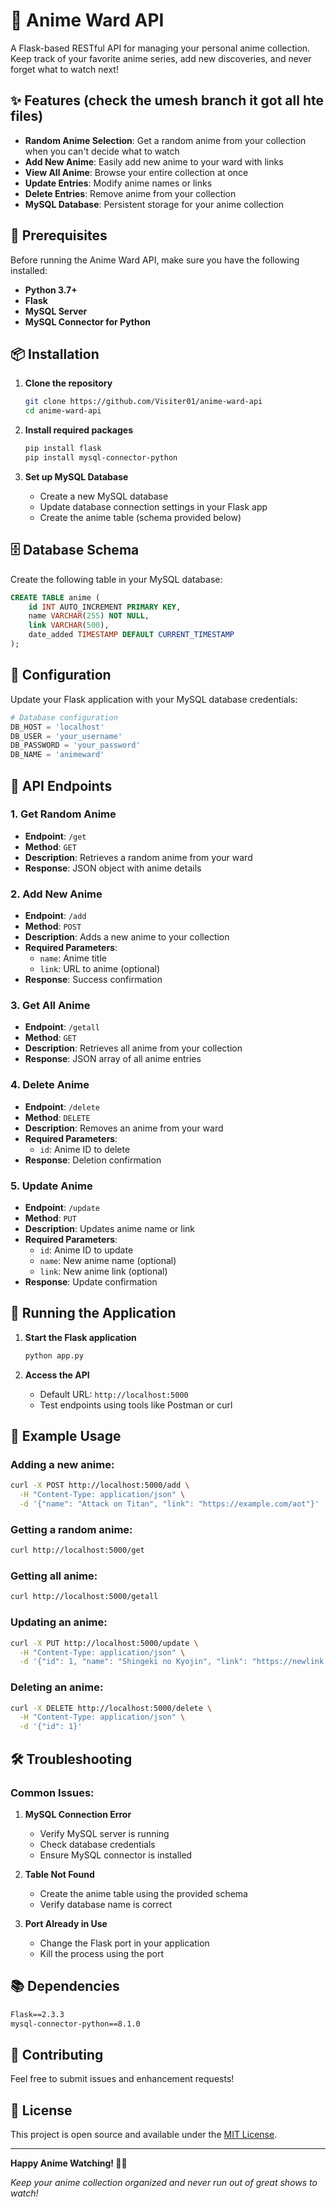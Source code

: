 # 🎌 Anime Ward API

A Flask-based RESTful API for managing your personal anime collection. Keep track of your favorite anime series, add new discoveries, and never forget what to watch next!

## ✨ Features  (check the umesh branch it got all hte files)

- **Random Anime Selection**: Get a random anime from your collection when you can't decide what to watch
- **Add New Anime**: Easily add new anime to your ward with links
- **View All Anime**: Browse your entire collection at once
- **Update Entries**: Modify anime names or links
- **Delete Entries**: Remove anime from your collection
- **MySQL Database**: Persistent storage for your anime collection

## 🚀 Prerequisites

Before running the Anime Ward API, make sure you have the following installed:

- **Python 3.7+**
- **Flask**
- **MySQL Server**
- **MySQL Connector for Python**

## 📦 Installation

1. **Clone the repository**
   ```bash
   git clone https://github.com/Visiter01/anime-ward-api
   cd anime-ward-api
   ```

2. **Install required packages**
   ```bash
   pip install flask
   pip install mysql-connector-python
   ```

3. **Set up MySQL Database**
   - Create a new MySQL database
   - Update database connection settings in your Flask app
   - Create the anime table (schema provided below)

## 🗄️ Database Schema

Create the following table in your MySQL database:

```sql
CREATE TABLE anime (
    id INT AUTO_INCREMENT PRIMARY KEY,
    name VARCHAR(255) NOT NULL,
    link VARCHAR(500),
    date_added TIMESTAMP DEFAULT CURRENT_TIMESTAMP
);
```

## 🔧 Configuration

Update your Flask application with your MySQL database credentials:

```python
# Database configuration
DB_HOST = 'localhost'
DB_USER = 'your_username'
DB_PASSWORD = 'your_password'
DB_NAME = 'animeward'
```

## 🎯 API Endpoints

### 1. Get Random Anime
- **Endpoint**: `/get`
- **Method**: `GET`
- **Description**: Retrieves a random anime from your ward
- **Response**: JSON object with anime details

### 2. Add New Anime
- **Endpoint**: `/add`
- **Method**: `POST`
- **Description**: Adds a new anime to your collection
- **Required Parameters**:
  - `name`: Anime title
  - `link`: URL to anime (optional)
- **Response**: Success confirmation

### 3. Get All Anime
- **Endpoint**: `/getall`
- **Method**: `GET`
- **Description**: Retrieves all anime from your collection
- **Response**: JSON array of all anime entries

### 4. Delete Anime
- **Endpoint**: `/delete`
- **Method**: `DELETE`
- **Description**: Removes an anime from your ward
- **Required Parameters**:
  - `id`: Anime ID to delete
- **Response**: Deletion confirmation

### 5. Update Anime
- **Endpoint**: `/update`
- **Method**: `PUT`
- **Description**: Updates anime name or link
- **Required Parameters**:
  - `id`: Anime ID to update
  - `name`: New anime name (optional)
  - `link`: New anime link (optional)
- **Response**: Update confirmation

## 🚀 Running the Application

1. **Start the Flask application**
   ```bash
   python app.py
   ```

2. **Access the API**
   - Default URL: `http://localhost:5000`
   - Test endpoints using tools like Postman or curl

## 📝 Example Usage

### Adding a new anime:
```bash
curl -X POST http://localhost:5000/add \
  -H "Content-Type: application/json" \
  -d '{"name": "Attack on Titan", "link": "https://example.com/aot"}'
```

### Getting a random anime:
```bash
curl http://localhost:5000/get
```

### Getting all anime:
```bash
curl http://localhost:5000/getall
```

### Updating an anime:
```bash
curl -X PUT http://localhost:5000/update \
  -H "Content-Type: application/json" \
  -d '{"id": 1, "name": "Shingeki no Kyojin", "link": "https://newlink.com"}'
```

### Deleting an anime:
```bash
curl -X DELETE http://localhost:5000/delete \
  -H "Content-Type: application/json" \
  -d '{"id": 1}'
```

## 🛠️ Troubleshooting

### Common Issues:

1. **MySQL Connection Error**
   - Verify MySQL server is running
   - Check database credentials
   - Ensure MySQL connector is installed

2. **Table Not Found**
   - Create the anime table using the provided schema
   - Verify database name is correct

3. **Port Already in Use**
   - Change the Flask port in your application
   - Kill the process using the port

## 📚 Dependencies

```txt
Flask==2.3.3
mysql-connector-python==8.1.0
```

## 🤝 Contributing

Feel free to submit issues and enhancement requests!

## 📄 License

This project is open source and available under the [MIT License](LICENSE).

---

**Happy Anime Watching! 🎌✨**

*Keep your anime collection organized and never run out of great shows to watch!*
